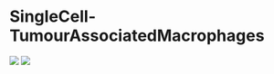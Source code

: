 # SingleCell-TumourAssociatedMacrophages

![](https://github.com/CBFLivUni/SingleCell-TumourAssociatedMacrophages/blob/main/plots/NonTumourBearingUMAP.png)
![](https://github.com/CBFLivUni/SingleCell-TumourAssociatedMacrophages/blob/main/plots/TumourBearingUMAP.png)
